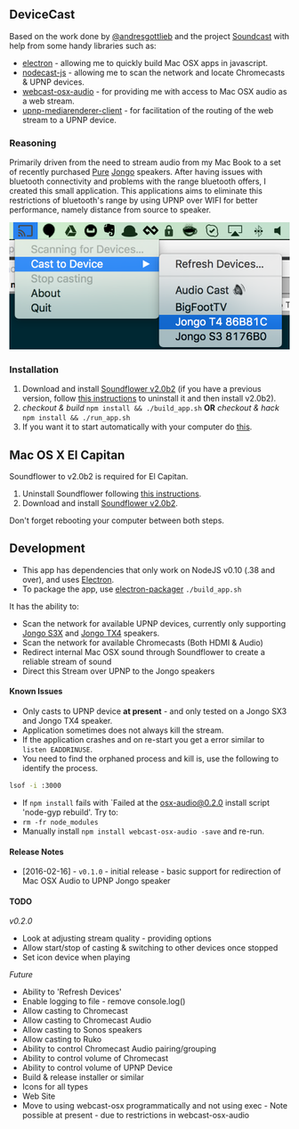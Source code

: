 ## DeviceCast

Based on the work done by [@andresgottlieb](https://github.com/andresgottlieb) and the project [Soundcast](https://github.com/andresgottlieb/soundcast) with help from some handy libraries such as:
 * [electron]() - allowing me to quickly build Mac OSX apps in javascript.
 * [nodecast-js](https://github.com/gyzerok/nodecast-js) - allowing me to scan the network and locate Chromecasts & UPNP devices.
 * [webcast-osx-audio](https://github.com/fardog/node-webcast-osx-audio) - for providing me with access to Mac OSX audio as a web stream.
 * [upnp-mediarenderer-client](https://github.com/thibauts/node-upnp-mediarenderer-client) - for facilitation of the routing of the web stream to a UPNP device.

### Reasoning

Primarily driven from the need to stream audio from my Mac Book to a set of recently purchased [Pure](http://www.pure.com/) [Jongo](http://www.pure.com/wireless-speakers?sort=&page=1&filter_ranges=3&filter_colors=) speakers.
After having issues with bluetooth connectivity and problems with the range bluetooth offers, I created this small application.
This applications aims to eliminate this restrictions of bluetooth's range by using UPNP over WIFI for better performance, namely distance from source to speaker.

![V0.1.0](/screenshots/screenshot-v0.1.0-menu.png "V0.1.0")

### Installation

1. Download and install [Soundflower v2.0b2](https://github.com/mattingalls/Soundflower/releases/download/2.0b2/Soundflower-2.0b2.dmg) (if you have a previous version, follow [this instructions](https://support.shinywhitebox.com/hc/en-us/articles/202751790-Uninstalling-Soundflower) to uninstall it and then install v2.0b2).
2. _checkout & build_ `npm install && ./build_app.sh`
 **OR**
  _checkout & hack_ `npm install && ./run_app.sh`
3. If you want it to start automatically with your computer do [this](http://www.howtogeek.com/206178/mac-os-x-change-which-apps-start-automatically-at-login/).

## Mac OS X El Capitan

Soundflower to v2.0b2 is required for El Capitan.

1. Uninstall Soundflower following [this instructions](https://support.shinywhitebox.com/hc/en-us/articles/202751790-Uninstalling-Soundflower).
2. Download and install [Soundflower v2.0b2](https://github.com/mattingalls/Soundflower/releases/download/2.0b2/Soundflower-2.0b2.dmg).

Don't forget rebooting your computer between both steps.

## Development
- This app has dependencies that only work on NodeJS v0.10 (.38 and over), and uses [Electron](http://electron.atom.io/).
- To package the app, use [electron-packager](https://github.com/maxogden/electron-packager) `./build_app.sh`

It has the ability to:
* Scan the network for available UPNP devices, currently only supporting [Jongo S3X](http://www.pure.com/wireless-speakers/jongo-s3x/graphite) and [Jongo TX4](http://www.pure.com/wireless-speakers/jongo-t4x/graphite) speakers.
* Scan the network for available Chromecasts (Both HDMI & Audio)
* Redirect internal Mac OSX sound through Soundflower to create a reliable stream of sound
* Direct this Stream over UPNP to the Jongo speakers

#### Known Issues

* Only casts to UPNP device **at present** - and only tested on a Jongo SX3 and Jongo TX4 speaker.
* Application sometimes does not always kill the stream.
* If the application crashes and on re-start you get a error similar to `listen EADDRINUSE`.
 * You need to find the orphaned process and kill is, use the following to identify the process.
````sh
lsof -i :3000
````
* If `npm install` fails with `Failed at the osx-audio@0.2.0 install script 'node-gyp rebuild'. Try to:
 * `rm -fr node_modules`
 * Manually install `npm install webcast-osx-audio -save` and re-run.

#### Release Notes
* [2016-02-16] - `v0.1.0` - initial release - basic support for redirection of Mac OSX Audio to UPNP Jongo speaker

#### TODO
_v0.2.0_
* Look at adjusting stream quality - providing options
* Allow start/stop of casting & switching to other devices once stopped
* Set icon device when playing

_Future_
* Ability to 'Refresh Devices'
* Enable logging to file - remove console.log()
* Allow casting to Chromecast
* Allow casting to Chromecast Audio
* Allow casting to Sonos speakers
* Allow casting to Ruko
* Ability to control Chromecast Audio pairing/grouping
* Ability to control volume of Chromecast
* Ability to control volume of UPNP Device
* Build & release installer or similar
* Icons for all types
* Web Site
* Move to using webcast-osx programmatically and not using exec - Note possible at present - due to restrictions in webcast-osx-audio

